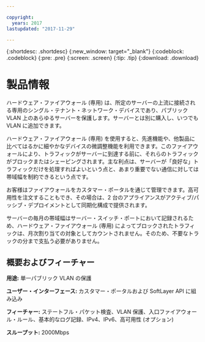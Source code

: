 ```yaml
---

copyright:
  years: 2017
lastupdated: "2017-11-29"

---
```


{:shortdesc: .shortdesc}
{:new_window: target="_blank"}
{:codeblock: .codeblock}
{:pre: .pre}
{:screen: .screen}
{:tip: .tip}
{:download: .download}

# 製品情報

ハードウェア・ファイアウォール (専用) は、所定のサーバーの上流に接続される専用のシングル・テナント・ネットワーク・デバイスであり、パブリック VLAN 上のあらゆるサーバーを保護します。サーバーとは別に購入し、いつでも VLAN に追加できます。   

ハードウェア・ファイアウォール (専用) を使用すると、先進機能や、他製品に比べてはるかに細やかなデバイスの微調整機能を利用できます。このファイアウォールにより、トラフィックがサーバーに到達する前に、それらのトラフィックがブロックまたはシェーピングされます。主な利点は、サーバーが「良好な」トラフィックだけを処理すればよいという点と、あまり重要でない通信に対しては帯域幅を制約できるという点です。 

お客様はファイアウォールをカスタマー・ポータルを通じて管理できます。高可用性を注文することもでき、その場合は、2 台のアプライアンスがアクティブ/パッシブ・デプロイメントとして同期化構成で提供されます。

サーバーの毎月の帯域幅はサーバー・スイッチ・ポートにおいて記録されるため、ハードウェア・ファイアウォール (専用) によってブロックされたトラフィックは、月次割り当ての対象としてカウントされません。そのため、不要なトラックの分まで支払う必要がありません。

## 概要およびフィーチャー

**用途:** 単一パブリック VLAN の保護

**ユーザー・インターフェース:** カスタマー・ポータルおよび SoftLayer API に組み込み

**フィーチャー:** ステートフル・パケット検査、VLAN 保護、入口ファイアウォール・ルール、基本的なログ記録、IPv4、IPv6、高可用性 (オプション)

**スループット:** 2000Mbps
